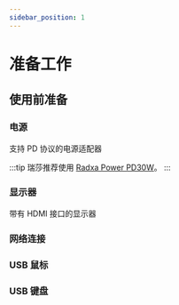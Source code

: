 ```yaml
---
sidebar_position: 1
---
```


# 准备工作

## 使用前准备

### 电源

支持 PD 协议的电源适配器

:::tip
瑞莎推荐使用 [Radxa Power PD30W](../accessories/pd-30w)。
:::

### 显示器

带有 HDMI 接口的显示器

### 网络连接

### USB 鼠标

### USB 键盘
